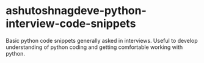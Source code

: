 # ashutoshnagdeve-python-interview-code-snippets
Basic python code snippets generally asked in interviews. Useful to develop understanding of python coding and getting comfortable working with python.
